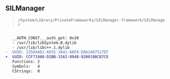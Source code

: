 ## SILManager

> `/System/Library/PrivateFrameworks/SILManager.framework/SILManager`

```diff

   __AUTH_CONST.__auth_got: 0x10
   - /usr/lib/libSystem.B.dylib
   - /usr/lib/libc++.1.dylib
-  UUID: 235D4A81-A035-3A41-A6F8-EBA2407527EF
+  UUID: CCF719A8-D2BB-3162-8948-920010BCB7CE
   Functions: 2
   Symbols:   4
   CStrings:  0

```

